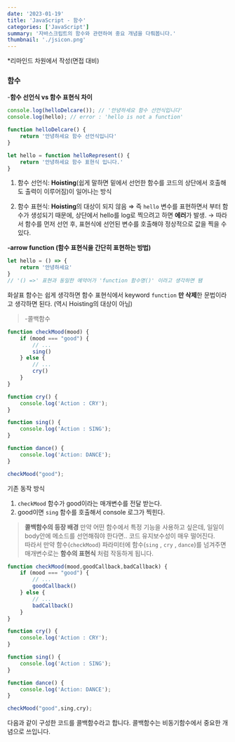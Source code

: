 ```yaml
---
date: '2023-01-19'
title: 'JavaScript - 함수'
categories: ['JavaScript']
summary: '자바스크립트의 함수와 관련하여 중요 개념을 다뤄봅니다.'
thumbnail: './jsicon.png'
---
```


*리마인드 차원에서 작성(면접 대비) 

### 함수

-**함수 선언식 vs 함수 표현식 차이**

```jsx
console.log(helloDelcare()); // '안녕하세요 함수 선언식입니다'
console.log(hello); // error : 'hello is not a function'

function helloDelcare() {
	return '안녕하세요 함수 선언식입니다'
}

let hello = function helloRepresent() {
	return '안녕하세요 함수 표현식 입니다.'
}
```

1) 함수 선언식: **Hoisting**(쉽게 말하면 밑에서 선언한 함수를 코드의 상단에서 호출해도 출력이 이루어짐)이 일어나는 방식 

2) 함수 표현식: **Hoisting**의 대상이 되지 않음 ⇒ 즉 `hello` 변수를 표현하면서 부터 함수가 생성되기 때문에, 상단에서 hello를 log로 찍으려고 하면 **에러**가 발생.
→ 따라서 함수를 먼저 선언 후, 표현식에 선언된 변수를 호출해야 정상적으로 값을 찍을 수 있다. 

**-arrow function (함수 표현식을 간단히 표현하는 방법)**

```jsx
let hello = () => {
	return '안녕하세요'
}
// '() =>' 표현과 동일한 예약어가 'function 함수명()' 이라고 생각하면 됌 
```

화살표 함수는 쉽게 생각하면 함수 표현식에서 keyword `function` **만 삭제**한 문법이라고 생각하면 된다. (역시 Hoisting의 대상이 아님)

>-콜백함수
```jsx
function checkMood(mood) {
	if (mood === "good") {
		// ...
		sing()
	} else {
		// ...
		cry()
	}
}

function cry() {
	console.log('Action : CRY');
}

function sing() {
	console.log('Action : SING');
}

function dance() {
	console.log('Action: DANCE');
}

checkMood("good"); 
```

기존 동작 방식

1. `checkMood` 함수가 good이라는 매개변수를 전달 받는다.
2. good이면 `sing` 함수를 호출해서 console 로그가 찍힌다.

>**콜백함수의 등장 배경** 
만약 어떤 함수에서 특정 기능을 사용하고 싶은데, 일일이 body안에 메소드를 선언해줘야 한다면.. 코드 유지보수성이 매우 떨어진다.  
따라서 만약 함수(`checkMood`) 파라미터에 함수(`sing` , `cry` , `dance`)를 넘겨주면 매개변수로는 **함수의 표현식** 처럼 작동하게 됩니다. 

```jsx
function checkMood(mood,goodCallback,badCallback) {
	if (mood === "good") {
		// ...
		goodCallback()
	} else {
		// ...
		badCallback()
	}
}

function cry() {
	console.log('Action : CRY');
}

function sing() {
	console.log('Action : SING');
}

function dance() {
	console.log('Action: DANCE');
}

checkMood("good",sing,cry); 
```

다음과 같이 구성한 코드를 콜백함수라고 합니다. 콜백함수는 비동기함수에서 중요한 개념으로 쓰입니다. 